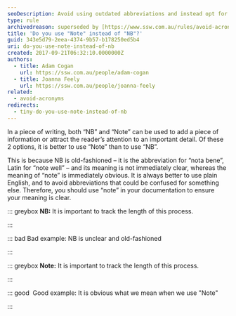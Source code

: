 ```yaml
---
seoDescription: Avoid using outdated abbreviations and instead opt for clear language. Use "note" to add important details or attract attention, ensuring your message is easily understood.
type: rule
archivedreason: superseded by [https://www.ssw.com.au/rules/avoid-acronyms](/rules/avoid-acronyms)
title: 'Do you use "Note" instead of "NB"?'
guid: 343e5d79-2eea-4374-9b57-b178250ed5b4
uri: do-you-use-note-instead-of-nb
created: 2017-09-21T06:32:10.0000000Z
authors:
  - title: Adam Cogan
    url: https://ssw.com.au/people/adam-cogan
  - title: Joanna Feely
    url: https://ssw.com.au/people/joanna-feely
related:
  - avoid-acronyms
redirects:
  - tiny-do-you-use-note-instead-of-nb
---
```


In a piece of writing, both “NB” and “Note” can be used to add a piece of information or attract the reader’s attention to an important detail. Of these 2 options, it is better to use “Note” than to use “NB”.

<!--endintro-->

This is because NB is old-fashioned – it is the abbreviation for “nota bene”, Latin for “note well” – and its meaning is not immediately clear, whereas the meaning of “note” is immediately obvious. It is always better to use plain English, and to avoid abbreviations that could be confused for something else. Therefore, you should use “note” in your documentation to ensure your meaning is clear.

::: greybox
**NB:** It is important to track the length of this process.

:::

::: bad
Bad example: NB is unclear and old-fashioned

:::

::: greybox
**Note:** It is important to track the length of this process.

:::

::: good
 Good example: It is obvious what we mean when we use "Note"

:::
